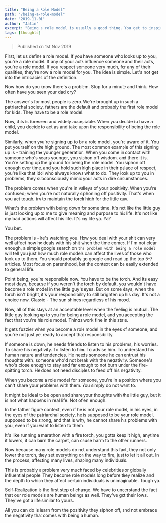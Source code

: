 ```yaml
---
title: "Being a Role Model"
path: "/being-a-role-model"
date: "2019-11-01"
author: "Jatin"
excerpt: "Being a role model is usually a good thing. You get to inspire people, and that in return it boosts your self esteem. This post tries to uncover the other side of the coin."
tags: [thoughts]
---
```


>  Published on 1st Nov 2019

First, let us define a role model. If you have someone who looks up to you, you're a role model. If any of your acts influence someone and their acts, you're a role model. If you respect someone very much, for any of their qualities, they're now a role model for you. The idea is simple. Let's not get into the intricacies of the definition.

Now how do you know there's a problem. Stop for a minute and think. How often have you seen your dad cry?

The answer's for most people is zero.
We're brought up in such a patriarchal society, fathers are the default and probably the first role model for kids. They have to be a role model.

Now, this is foreseen and widely acceptable. When you decide to have a child, you decide to act as and take upon the responsibility of being the role model.

Similarly, when you're signing up to be a role model, you're aware of it. You put yourself on the high ground. The most common example of this signing up is - training the younger generation. When you come in contact with someone who's years younger, you siphon off wisdom. and there it is. You're setting up the ground for being the role model. You siphon off enough over time, and you hold such high place in their palace of respect, you're like that idol who always knows what to do. They look up to you in problems, they subconsciously mimic your acts in dire circumstances.

The problem comes when you're in valleys of your positivity. When you're confused; when you're not naturally siphoning off positivity. That's when you act tough, try to maintain the torch high for the little guy.

What's the problem with being down for some time. It's not like the little guy is just looking up to me to give meaning and purpose to his life. It's not like my bad actions will affect his life. It's my life ya. Ya?

You bet.

The problem is - he's watching you. How you deal with your shit can very well affect how he deals with his shit when the time comes. If I'm not clear enough, a simple google search on `the problem with being a role model` will tell you just how much role models can affect the lives of those who look up to them. You should probably go google and read up the top 5-7 articles. Most focus on parenthood, but the context can be easily extended to general life.

Point being, you're responsible now. You have to be the torch.
And its easy most days, because if you weren't the torch by default, you wouldn't have become a role model in the little guy's eyes. But on some days, when the torch isn't bright, it's your responsibility to still brighten up his day. It's not a choice now.
Classic - The sun shines regardless of his mood.

Now, all of this stays at an acceptable level when the feeling is mutual. The little guy looking up to you for being a role model, and you accepting the fact that you're his role model. Things work fine in this state.

It gets fuzzier when you become a role model in the eyes of someone, and you're not just yet ready to accept that responsibility.

If someone is down, he needs friends to listen to his problems, his worries. To share his negativity. To listen to him. To advise him. To understand his human nature and tendencies. He needs someone he can entrust his thoughts with, someone who'd not break with the negativity. Someone's who's close enough to stay and far enough to not burn under the fire-spitting torch. He does not need disciples to feed off his negativity.

When you become a role model for someone, you're in a position where you can't share your problems with them. You simply do not want to.

It might be ideal to be open and share your thoughts with the little guy, but it is not what happens in real life. Not often enough.

In the father figure context, even if he is not your role model, in his eyes, in the eyes of the patriarchal society, he is supposed to be your role model, supposed to be strong, and that is why, he cannot share his problems with you, even if you want to listen to them.

It's like running a marathon with a fire torch, you gotta keep it high, anytime it lowers, it can burn the carpet, can cause harm to the other runners.

Now because many role models do not understand this fact, they not only lower the torch, they set everything on the way to fire, just to let it all out. In the process, affecting many lives, shaping many individuals.

This is probably a problem very much faced by celebrities or globally influential people. They become role models long before they realize and the depth to which they affect certain individuals is unimaginable. Tough ya.

Self-Realization is the first step of change.
We have to understand the fact that our role models are human beings as well. They've got their lows. They've got a life similar to yours.

All you can do is learn from the positivity they siphon off, and not embrace the negativity that comes with being a human.
